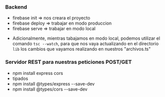 ### Backend

* firebase init   => nos creara el proyecto
* firebase deploy => trabajar en modo produccion
* firebase serve  => trabajar en modo local

- Adicionalmente, mientras tabajamos en modo local, podemos utilizar el comando `tsc --watch`, para que nos vaya actualizando en el directorio ``lib`` los cambios que vayamos realizando en nuestros "archivos.ts"

### Servidor REST para nuestras peticiones POST/GET
- npm install express cors
- tipados
- npm install @types/express --save-dev
- npm install @types/cors --save-dev
